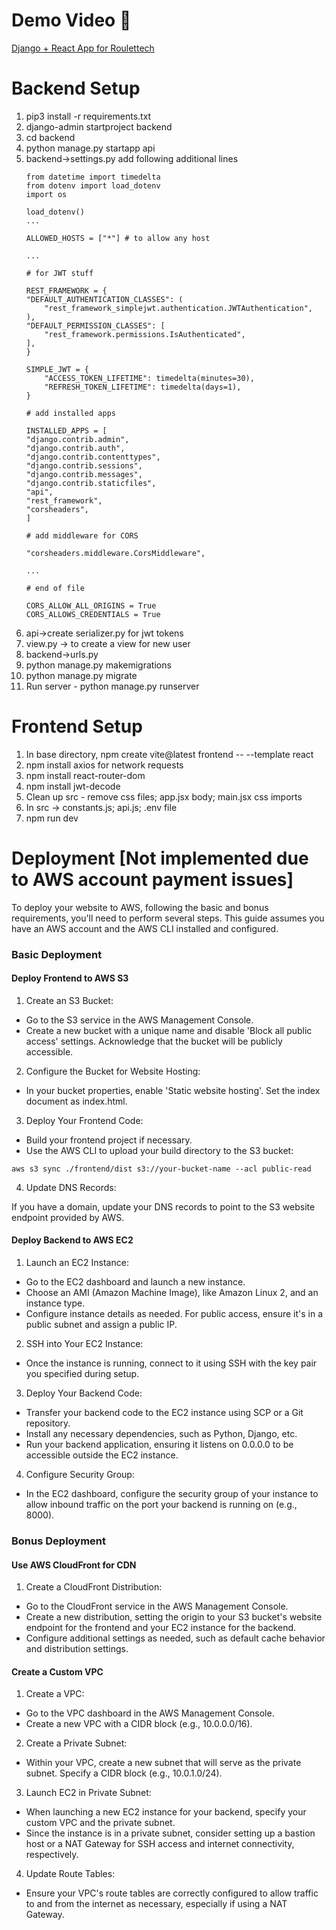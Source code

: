 # Demo Video 🎥

[Django + React App for Roulettech](https://youtu.be/cs9yfc7lu8w) 

# Backend Setup

1. pip3 install -r requirements.txt
2. django-admin startproject backend
3. cd backend
4. python manage.py startapp api
5. backend->settings.py add following additional lines 
    ```
    from datetime import timedelta
    from dotenv import load_dotenv
    import os

    load_dotenv()
    ...

    ALLOWED_HOSTS = ["*"] # to allow any host

    ...

    # for JWT stuff

    REST_FRAMEWORK = {
    "DEFAULT_AUTHENTICATION_CLASSES": (
        "rest_framework_simplejwt.authentication.JWTAuthentication",
    ),
    "DEFAULT_PERMISSION_CLASSES": [
        "rest_framework.permissions.IsAuthenticated",
    ],
    }

    SIMPLE_JWT = {
        "ACCESS_TOKEN_LIFETIME": timedelta(minutes=30),
        "REFRESH_TOKEN_LIFETIME": timedelta(days=1),
    }

    # add installed apps 

    INSTALLED_APPS = [
    "django.contrib.admin",
    "django.contrib.auth",
    "django.contrib.contenttypes",
    "django.contrib.sessions",
    "django.contrib.messages",
    "django.contrib.staticfiles",
    "api",
    "rest_framework",
    "corsheaders",
    ]

    # add middleware for CORS

    "corsheaders.middleware.CorsMiddleware",

    ...

    # end of file

    CORS_ALLOW_ALL_ORIGINS = True
    CORS_ALLOWS_CREDENTIALS = True
    ```
6. api->create serializer.py for jwt tokens
7. view.py -> to create a view for new user
8. backend->urls.py
9. python manage.py makemigrations
10. python manage.py migrate
11. Run server - python manage.py runserver

# Frontend Setup

1. In base directory, npm create vite@latest frontend -- --template react
2. npm install axios for network requests
3. npm install react-router-dom
4. npm install jwt-decode
5. Clean up src - remove css files; app.jsx body; main.jsx css imports
6. In src -> constants.js; api.js; .env file
7. npm run dev

# Deployment [Not implemented due to AWS account payment issues]

To deploy your website to AWS, following the basic and bonus requirements, you'll need to perform several steps. This guide assumes you have an AWS account and the AWS CLI installed and configured.

### Basic Deployment

#### Deploy Frontend to AWS S3

1. Create an S3 Bucket:

- Go to the S3 service in the AWS Management Console.
- Create a new bucket with a unique name and disable 'Block all public access' settings. Acknowledge that the bucket will be publicly accessible.

2. Configure the Bucket for Website Hosting:

- In your bucket properties, enable 'Static website hosting'. Set the index document as index.html.

3. Deploy Your Frontend Code:

- Build your frontend project if necessary.
- Use the AWS CLI to upload your build directory to the S3 bucket:
```
aws s3 sync ./frontend/dist s3://your-bucket-name --acl public-read
```

4. Update DNS Records:

If you have a domain, update your DNS records to point to the S3 website endpoint provided by AWS.

#### Deploy Backend to AWS EC2

1. Launch an EC2 Instance:

- Go to the EC2 dashboard and launch a new instance.
- Choose an AMI (Amazon Machine Image), like Amazon Linux 2, and an instance type.
- Configure instance details as needed. For public access, ensure it's in a public subnet and assign a public IP.

2. SSH into Your EC2 Instance:

- Once the instance is running, connect to it using SSH with the key pair you specified during setup.

3. Deploy Your Backend Code:

- Transfer your backend code to the EC2 instance using SCP or a Git repository.
- Install any necessary dependencies, such as Python, Django, etc.
- Run your backend application, ensuring it listens on 0.0.0.0 to be accessible outside the EC2 instance.

4. Configure Security Group:

- In the EC2 dashboard, configure the security group of your instance to allow inbound traffic on the port your backend is running on (e.g., 8000).

### Bonus Deployment

#### Use AWS CloudFront for CDN

1. Create a CloudFront Distribution:
- Go to the CloudFront service in the AWS Management Console.
- Create a new distribution, setting the origin to your S3 bucket's website endpoint for the frontend and your EC2 instance for the backend.
- Configure additional settings as needed, such as default cache behavior and distribution settings.

#### Create a Custom VPC

1. Create a VPC:

- Go to the VPC dashboard in the AWS Management Console.
- Create a new VPC with a CIDR block (e.g., 10.0.0.0/16).

2. Create a Private Subnet:

- Within your VPC, create a new subnet that will serve as the private subnet. Specify a CIDR block (e.g., 10.0.1.0/24).

3. Launch EC2 in Private Subnet:

- When launching a new EC2 instance for your backend, specify your custom VPC and the private subnet.
- Since the instance is in a private subnet, consider setting up a bastion host or a NAT Gateway for SSH access and internet connectivity, respectively.

4. Update Route Tables:

- Ensure your VPC's route tables are correctly configured to allow traffic to and from the internet as necessary, especially if using a NAT Gateway.


